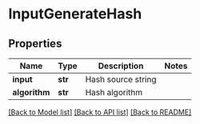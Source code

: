 # InputGenerateHash

## Properties
Name | Type | Description | Notes
------------ | ------------- | ------------- | -------------
**input** | **str** | Hash source string | 
**algorithm** | **str** | Hash algorithm | 

[[Back to Model list]](../README.md#documentation-for-models) [[Back to API list]](../README.md#documentation-for-api-endpoints) [[Back to README]](../README.md)


